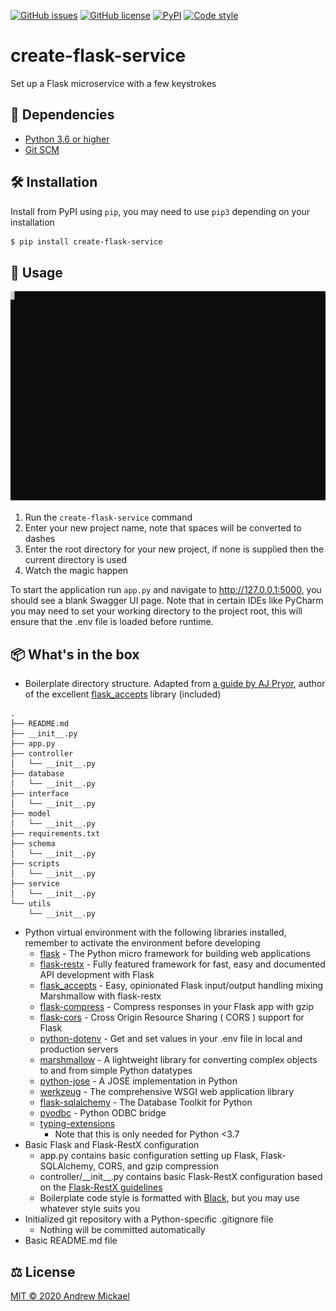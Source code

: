 [![GitHub issues](https://img.shields.io/github/issues/amickael/create-flask-service)](https://github.com/amickael/create-flask-service/issues) [![GitHub license](https://img.shields.io/github/license/amickael/create-flask-service)](https://github.com/amickael/create-flask-service/blob/master/LICENSE) [![PyPI](https://img.shields.io/badge/PyPI-create--flask--service-blue)](https://pypi.org/project/create-flask-service/) [![Code style](https://img.shields.io/badge/code%20style-black-black)](https://github.com/psf/black)

# create-flask-service
Set up a Flask microservice with a few keystrokes

## 👶 Dependencies
* [Python 3.6 or higher](https://www.python.org/downloads/)
* [Git SCM](https://git-scm.com/downloads)

## 🛠️ Installation
Install from PyPI using `pip`, you may need to use `pip3` depending on your installation
```bash
$ pip install create-flask-service
```

## 🚀 Usage
![Demo](https://github.com/amickael/create-flask-service/blob/master/animation.svg)

1. Run the `create-flask-service` command
2. Enter your new project name, note that spaces will be converted to dashes
3. Enter the root directory for your new project, if none is supplied then the current directory is used
4. Watch the magic happen

To start the application run `app.py` and navigate to http://127.0.0.1:5000, you should see a blank Swagger UI page. Note that in certain IDEs like PyCharm you may need to set your working directory to the project root, this will ensure that the .env file is loaded before runtime.

## 📦 What's in the box
* Boilerplate directory structure. Adapted from [a guide by AJ Pryor](http://alanpryorjr.com/2019-05-20-flask-api-example/), author of the excellent [flask_accepts](https://github.com/apryor6/flask_accepts) library (included)
```
.
├── README.md
├── __init__.py
├── app.py
├── controller
│   └── __init__.py
├── database
│   └── __init__.py
├── interface
│   └── __init__.py
├── model
│   └── __init__.py
├── requirements.txt
├── schema
│   └── __init__.py
├── scripts
│   └── __init__.py
├── service
│   └── __init__.py
└── utils
    └── __init__.py
```

* Python virtual environment with the following libraries installed, remember to activate the environment before developing
    * [flask](https://github.com/pallets/flask) - The Python micro framework for building web applications
    * [flask-restx](https://github.com/python-restx/flask-restx) - Fully featured framework for fast, easy and documented API development with Flask
    * [flask_accepts](https://github.com/apryor6/flask_accepts) - Easy, opinionated Flask input/output handling mixing Marshmallow with flask-restx
    * [flask-compress](https://github.com/colour-science/flask-compress) - Compress responses in your Flask app with gzip
    * [flask-cors](https://github.com/corydolphin/flask-cors) - Cross Origin Resource Sharing ( CORS ) support for Flask
    * [python-dotenv](https://github.com/theskumar/python-dotenv) - Get and set values in your .env file in local and production servers
    * [marshmallow](https://github.com/marshmallow-code/marshmallow) - A lightweight library for converting complex objects to and from simple Python datatypes
    * [python-jose](https://github.com/mpdavis/python-jose) - A JOSE implementation in Python
    * [werkzeug](https://github.com/pallets/werkzeug) - The comprehensive WSGI web application library
    * [flask-sqlalchemy](https://github.com/pallets/flask-sqlalchemy) - The Database Toolkit for Python
    * [pyodbc](https://github.com/mkleehammer/pyodbc) - Python ODBC bridge
    * [typing-extensions](https://github.com/python/typing/tree/master/typing_extensions)
      * Note that this is only needed for Python <3.7
* Basic Flask and Flask-RestX configuration
    * app.py contains basic configuration setting up Flask, Flask-SQLAlchemy, CORS, and gzip compression
    * controller/\_\_init\_\_.py contains basic Flask-RestX configuration based on the [Flask-RestX guidelines](https://flask-restx.readthedocs.io/en/latest/scaling.html)
    * Boilerplate code style is formatted with [Black](https://github.com/psf/black), but you may use whatever style suits you
* Initialized git repository with a Python-specific .gitignore file
  * Nothing will be committed automatically
* Basic README.md file

## ⚖️ License
[MIT © 2020 Andrew Mickael](https://github.com/amickael/create-flask-service/blob/master/LICENSE)
